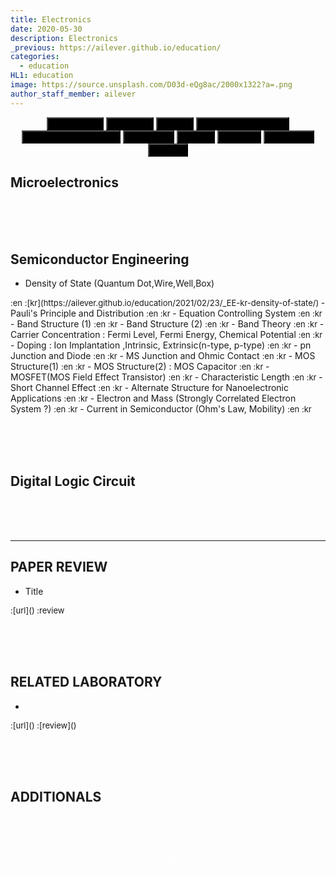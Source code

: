 ```yaml
---
title: Electronics
date: 2020-05-30
description: Electronics
_previous: https://ailever.github.io/education/
categories:
  - education
HL1: education
image: https://source.unsplash.com/D03d-eQg8ac/2000x1322?a=.png
author_staff_member: ailever
---
```


<div align="center" class="top_btn_box">
  <button class="top_btn" type="button" style="background-color:black;" onclick="location.href='https://ailever.github.io/education/2020/05/30/Mathematics'">Mathematics</button>
  <button class="top_btn" type="button" style="background-color:black;" onclick="location.href='https://ailever.github.io/education/2020/05/30/Chemistry'">Chemistry</button>
  <button class="top_btn" type="button" style="background-color:black;" onclick="location.href='https://ailever.github.io/education/2020/05/30/Biology'">Biology</button>
  <button class="top_btn" type="button" style="background-color:black;" onclick="location.href='https://ailever.github.io/education/2020/05/30/Computer-Engineering'">Computer Engineering</button>
  <button class="top_btn" type="button" style="background-color:black;" onclick="location.href='https://ailever.github.io/education/2020/05/30/Mechanical-Engineering'">Mechanical Engineering</button>
  <button class="top_btn" type="button" style="background-color:black;" onclick="location.href='https://ailever.github.io/education/2020/05/30/Electronics'">Electronics</button>
  <button class="top_btn" type="button" style="background-color:black;" onclick="location.href='https://ailever.github.io/education/2020/05/30/Physics'">Physics</button>
  <button class="top_btn" type="button" style="background-color:black;" onclick="location.href='https://ailever.github.io/education/2020/05/30/Statistics'">Statistics</button>
  <button class="top_btn" type="button" style="background-color:black;" onclick="location.href='https://ailever.github.io/education/2020/05/30/Economics'">Economics</button>
  <button class="top_btn" type="button" style="background-color:black;" onclick="location.href='https://ailever.github.io/education/2020/05/30/Finance'">Finance</button>    
</div>


## Microelectronics

<br><br><br>
## Semiconductor Engineering
- Density of State (Quantum Dot,Wire,Well,Box)
<span style="font-size:small;">
  :en
  :[kr](https://ailever.github.io/education/2021/02/23/_EE-kr-density-of-state/)
</span>
- Pauli's Principle and Distribution
<span style="font-size:small;">
  :en
  :kr
</span>
- Equation Controlling System
<span style="font-size:small;">
  :en
  :kr
</span>
- Band Structure (1)
<span style="font-size:small;">
  :en
  :kr
</span>
- Band Structure (2)
<span style="font-size:small;">
  :en
  :kr
</span>
- Band Theory
<span style="font-size:small;">
  :en
  :kr
</span>
- Carrier Concentration : Fermi Level, Fermi Energy, Chemical Potential
<span style="font-size:small;">
  :en
  :kr
</span>
- Doping : Ion Implantation ,Intrinsic, Extrinsic(n-type, p-type)
<span style="font-size:small;">
  :en
  :kr
</span>
- pn Junction and Diode
<span style="font-size:small;">
  :en
  :kr
</span>
- MS Junction and Ohmic Contact
<span style="font-size:small;">
  :en
  :kr
</span>
- MOS Structure(1)
<span style="font-size:small;">
  :en
  :kr
</span>
- MOS Structure(2) : MOS Capacitor
<span style="font-size:small;">
  :en
  :kr
</span>
- MOSFET(MOS Field Effect Transistor)
<span style="font-size:small;">
  :en
  :kr
</span>
- Characteristic Length
<span style="font-size:small;">
  :en
  :kr
</span>
- Short Channel Effect
<span style="font-size:small;">
  :en
  :kr
</span>
- Alternate Structure for Nanoelectronic Applications
<span style="font-size:small;">
  :en
  :kr
</span>
- Electron and Mass (Strongly Correlated Electron System ?)
<span style="font-size:small;">
  :en
  :kr
</span>
- Current in Semiconductor (Ohm's Law, Mobility)
<span style="font-size:small;">
  :en
  :kr
</span>


<br><br><br>
## Digital Logic Circuit

<br><br><br>

--- 

## PAPER REVIEW
- Title
<span style="font-size:small;">
  :[url]()
  :review
</span>


<br><br><br>
## RELATED LABORATORY
-
<span style="font-size:small;">
  :[url]()
  :[review]()
</span>


<br><br><br>
## ADDITIONALS

<br><br><br>
<div align="center" class="bottom_btn_box">
  <span class="bottom_btn"><a href="https://github.com/ailever/ailever.github.io/blob/master/_posts/education/2020-05-30-Electronics.md" target="_blank" style="color:white">Edit</a></span>
</div>
